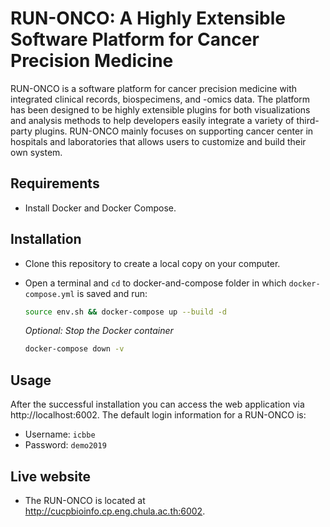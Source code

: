 RUN-ONCO: A Highly Extensible Software Platform for Cancer Precision Medicine
===============================================

RUN-ONCO is a software platform for cancer precision medicine with integrated clinical records, biospecimens, and -omics data. The platform has been designed to be highly extensible plugins for both visualizations and analysis methods to help developers easily integrate a variety of third-party plugins. RUN-ONCO mainly focuses on supporting cancer center in hospitals and laboratories that allows users to customize and build their own system.

Requirements
------------
* Install Docker and Docker Compose.

Installation
------------
* Clone this repository to create a local copy on your computer.
* Open a terminal and `cd` to docker-and-compose folder in which `docker-compose.yml` is saved and run:

	```bash
	source env.sh && docker-compose up --build -d
	```
	
    _Optional:  Stop the Docker container_

	```bash
	docker-compose down -v
	```

Usage
------------
After the successful installation you can access the web application via http://localhost:6002. The default login information for a RUN-ONCO is:

* Username: `icbbe` 
* Password: `demo2019`

Live website
------------
- The RUN-ONCO is located at http://cucpbioinfo.cp.eng.chula.ac.th:6002.
